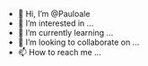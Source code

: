 - 👋 Hi, I’m @Pauloale
- 👀 I’m interested in ...
- 🌱 I’m currently learning ...
- 💞️ I’m looking to collaborate on ...
- 📫 How to reach me ...

<!---
Pauloale/Pauloale is a ✨ special ✨ repository because its `README.md` (this file) appears on your GitHub profile.
You can click the Preview link to take a look at your changes.
--->
